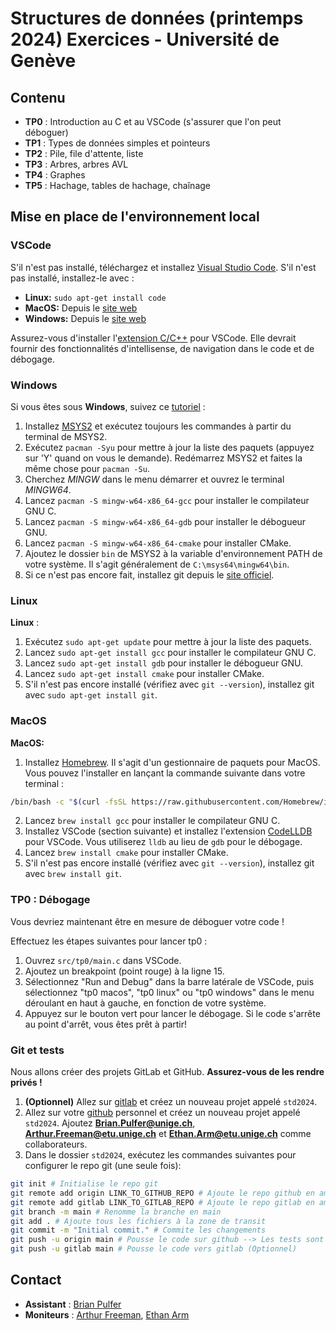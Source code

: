 # Structures de données (printemps 2024) Exercices - Université de Genève

## Contenu
 - **TP0** : Introduction au C et au VSCode (s'assurer que l'on peut déboguer)
 - **TP1** : Types de données simples et pointeurs
 - **TP2** : Pile, file d'attente, liste
 - **TP3** : Arbres, arbres AVL
 - **TP4** : Graphes
 - **TP5** : Hachage, tables de hachage, chaînage


## Mise en place de l'environnement local
### VSCode
S'il n'est pas installé, téléchargez et installez [Visual Studio Code](https://code.visualstudio.com/). S'il n'est pas installé, installez-le avec :

- **Linux:** `sudo apt-get install code`
- **MacOS:** Depuis le [site web](https://code.visualstudio.com/)
- **Windows:** Depuis le [site web](https://code.visualstudio.com/)

Assurez-vous d'installer l'[extension C/C++](https://marketplace.visualstudio.com/items?itemName=ms-vscode.cpptools) pour VSCode. Elle devrait fournir des fonctionnalités d'intellisense, de navigation dans le code et de débogage.

### Windows
Si vous êtes sous **Windows**, suivez ce [tutoriel](https://www.youtube.com/watch?v=-gxwT-eAfvU) :
1) Installez [MSYS2](https://www.msys2.org/) et exécutez toujours les commandes à partir du terminal de MSYS2.
2) Exécutez `pacman -Syu` pour mettre à jour la liste des paquets (appuyez sur 'Y' quand on vous le demande). Redémarrez MSYS2 et faites la même chose pour `pacman -Su`.
3) Cherchez *MINGW* dans le menu démarrer et ouvrez le terminal *MINGW64*.
4) Lancez `pacman -S mingw-w64-x86_64-gcc` pour installer le compilateur GNU C.
5) Lancez `pacman -S mingw-w64-x86_64-gdb` pour installer le débogueur GNU.
6) Lancez `pacman -S mingw-w64-x86_64-cmake` pour installer CMake.
7) Ajoutez le dossier `bin` de MSYS2 à la variable d'environnement PATH de votre système. Il s'agit généralement de `C:\msys64\mingw64\bin`.
8) Si ce n'est pas encore fait, installez git depuis le [site officiel](https://git-scm.com/).


### Linux
**Linux** : 
1) Exécutez `sudo apt-get update` pour mettre à jour la liste des paquets.
2) Lancez `sudo apt-get install gcc` pour installer le compilateur GNU C.
3) Lancez `sudo apt-get install gdb` pour installer le débogueur GNU.
4) Lancez `sudo apt-get install cmake` pour installer CMake.
5) S'il n'est pas encore installé (vérifiez avec `git --version`), installez git avec `sudo apt-get install git`.

### MacOS
**MacOS:**
1) Installez [Homebrew](https://brew.sh/). Il s'agit d'un gestionnaire de paquets pour MacOS. Vous pouvez l'installer en lançant la commande suivante dans votre terminal :

```bash
/bin/bash -c "$(curl -fsSL https://raw.githubusercontent.com/Homebrew/install/HEAD/install.sh)"
```

2) Lancez `brew install gcc` pour installer le compilateur GNU C.
3) Installez VSCode (section suivante) et installez l'extension [CodeLLDB](https://marketplace.visualstudio.com/items?itemName=vadimcn.vscode-lldb) pour VSCode. Vous utiliserez `lldb` au lieu de `gdb` pour le débogage.
4) Lancez `brew install cmake` pour installer CMake.
5) S'il n'est pas encore installé (vérifiez avec `git --version`), installez git avec `brew install git`.


### TP0 : Débogage
Vous devriez maintenant être en mesure de déboguer votre code !

Effectuez les étapes suivantes pour lancer tp0 :
 1) Ouvrez `src/tp0/main.c` dans VSCode.
 2) Ajoutez un breakpoint (point rouge) à la ligne 15.
 3) Sélectionnez "Run and Debug" dans la barre latérale de VSCode, puis sélectionnez "tp0 macos", "tp0 linux" ou "tp0 windows" dans le menu déroulant en haut à gauche, en fonction de votre système.
 4) Appuyez sur le bouton vert pour lancer le débogage. Si le code s'arrête au point d'arrêt, vous êtes prêt à partir!

### Git et tests
Nous allons créer des projets GitLab et GitHub. **Assurez-vous de les rendre privés !** 
1) **(Optionnel)** Allez sur [gitlab](https://gitlab.unige.ch) et créez un nouveau projet appelé `std2024`.
2) Allez sur votre [github](https://github.com) personnel et créez un nouveau projet appelé `std2024`. Ajoutez **Brian.Pulfer@unige.ch**, **Arthur.Freeman@etu.unige.ch** et **Ethan.Arm@etu.unige.ch** comme collaborateurs. 
3) Dans le dossier `std2024`, exécutez les commandes suivantes pour configurer le repo git (une seule fois):
```bash
git init # Initialise le repo git
git remote add origin LINK_TO_GITHUB_REPO # Ajoute le repo github en amont
git remote add gitlab LINK_TO_GITLAB_REPO # Ajoute le repo gitlab en amont (Optionnel)
git branch -m main # Renomme la branche en main
git add . # Ajoute tous les fichiers à la zone de transit
git commit -m "Initial commit." # Commite les changements
git push -u origin main # Pousse le code sur github --> Les tests sont déclenchés !
git push -u gitlab main # Pousse le code vers gitlab (Optionnel)
```

## Contact
- **Assistant** : [Brian Pulfer](mailto:Brian.Pulfer@unige.ch)
- **Moniteurs** : [Arthur Freeman](mailto:Arthur.Freeman@etu.unige.ch), [Ethan Arm](mailto:Ethan.Arm@etu.unige.ch)
